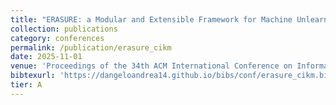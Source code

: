 ```yaml
---
title: "ERASURE: a Modular and Extensible Framework for Machine Unlearning"
collection: publications
category: conferences
permalink: /publication/erasure_cikm
date: 2025-11-01
venue: 'Proceedings of the 34th ACM International Conference on Information and Knowledge Management (CIKM 2025)'
bibtexurl: 'https://dangeloandrea14.github.io/bibs/conf/erasure_cikm.bib'
tier: A
---
```


